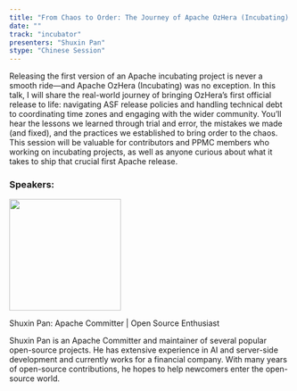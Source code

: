 ```yaml
---
title: "From Chaos to Order: The Journey of Apache OzHera (Incubating)'s First Release Process"
date: ""
track: "incubator"
presenters: "Shuxin Pan"
stype: "Chinese Session"
---
```


Releasing the first version of an Apache incubating project is never a smooth ride—and Apache OzHera (Incubating) was no exception. In this talk, I will share the real-world journey of bringing OzHera’s first official release to life: navigating ASF release policies and handling technical debt to coordinating time zones and engaging with the wider community. You’ll hear the lessons we learned through trial and error, the mistakes we made (and fixed), and the practices we established to bring order to the chaos. This session will be valuable for contributors and PPMC members who working on incubating projects, as well as anyone curious about what it takes to ship that crucial first Apache release.

### Speakers:


<img src="https://sessionize.com/image/6fb0-400o400o1-PEobn7xbiQsRk7JmKQ6i9W.jpg" width="200" /><br/>

Shuxin Pan: Apache Committer | Open Source Enthusiast

Shuxin Pan is an Apache Committer and maintainer of several popular open-source projects. He has extensive experience in AI and server-side development and currently works for a financial company. With many years of open-source contributions, he hopes to help newcomers enter the open-source world.
